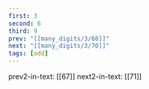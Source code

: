 ```yaml
---
first: 3
second: 6
third: 9
prev: "[[many_digits/3/68]]"
next: "[[many_digits/3/70]]"
tags: [odd]
---
```

prev2-in-text: [[67]]
next2-in-text: [[71]]
